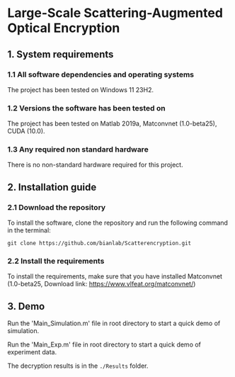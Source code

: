 # Large-Scale Scattering-Augmented Optical Encryption

## 1. System requirements
### 1.1 All software dependencies and operating systems
The project has been tested on Windows 11 23H2.
### 1.2 Versions the software has been tested on
The project has been tested on Matlab 2019a, Matconvnet (1.0-beta25), CUDA (10.0).
### 1.3 Any required non standard hardware
There is no non-standard hardware required for this project. 



## 2. Installation guide
### 2.1 Download the repository

To install the software, clone the repository and run the following command in the terminal:
```
git clone https://github.com/bianlab/Scatterencryption.git
```

### 2.2 Install the requirements 

To install the requirements, make sure that you have installed Matconvnet (1.0-beta25, Download link: https://www.vlfeat.org/matconvnet/)

## 3. Demo
Run the 'Main_Simulation.m' file in root directory to start a quick demo of simulation.

Run the 'Main_Exp.m' file in root directory to start a quick demo of experiment data.

The decryption results is in the `./Results` folder.
